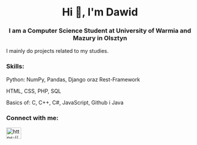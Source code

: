 <h1 align="center">Hi 👋, I'm Dawid</h1>
<h3 align="center">I am a Computer Science Student at University of Warmia and Mazury in Olsztyn</h3>
I mainly do projects related to my studies.

<h3>Skills:</h3>
<p>Python: NumPy, Pandas, Django oraz Rest-Framework</p>
<p>HTML, CSS, PHP, SQL</p>
<p>Basics of:  C, C++, C#, JavaScript, Github i Java</p>


<h3 align="left">Connect with me:</h3>
<p align="left">
<a href="https://linkedin.com/in/dawid-grabowski-293aa1307/" target="blank"><img align="center" src="https://raw.githubusercontent.com/rahuldkjain/github-profile-readme-generator/master/src/images/icons/Social/linked-in-alt.svg" alt="https://www.linkedin.com/in/dawid-grabowski-293aa1307/" height="30" width="40" /></a>


</p>
